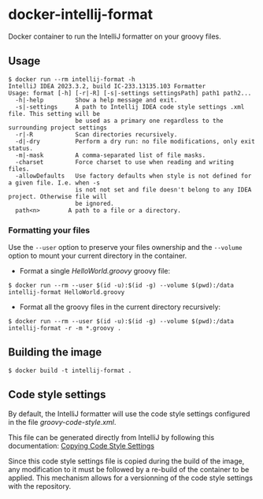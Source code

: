 # docker-intellij-format

Docker container to run the IntelliJ formatter on your groovy files.

## Usage

```
$ docker run --rm intellij-format -h
IntelliJ IDEA 2023.3.2, build IC-233.13135.103 Formatter
Usage: format [-h] [-r|-R] [-s|-settings settingsPath] path1 path2...
  -h|-help         Show a help message and exit.
  -s|-settings     A path to Intellij IDEA code style settings .xml file. This setting will be
                   be used as a primary one regardless to the surrounding project settings
  -r|-R            Scan directories recursively.
  -d|-dry          Perform a dry run: no file modifications, only exit status.
  -m|-mask         A comma-separated list of file masks.
  -charset         Force charset to use when reading and writing files.
  -allowDefaults   Use factory defaults when style is not defined for a given file. I.e. when -s
                   is not not set and file doesn't belong to any IDEA project. Otherwise file will
                   be ignored.
  path<n>        A path to a file or a directory.

```

### Formatting your files

Use the `--user` option to preserve your files ownership and the `--volume` option to mount your current directory in the container. 

- Format a single _HelloWorld.groovy_ groovy file:

```
$ docker run --rm --user $(id -u):$(id -g) --volume $(pwd):/data intellij-format HelloWorld.groovy
```

- Format all the groovy files in the current directory recursively:

```
$ docker run --rm --user $(id -u):$(id -g) --volume $(pwd):/data intellij-format -r -m *.groovy .
```

## Building the image

```
$ docker build -t intellij-format .
```

## Code style settings

By default, the IntelliJ formatter will use the code style settings configured in the file _groovy-code-style.xml_.

This file can be generated directly from IntelliJ by following this documentation: [Copying Code Style Settings](https://www.jetbrains.com/help/idea/copying-code-style-settings.html)

Since this code style settings file is copied during the build of the image, any modification to it must be followed by a re-build of the container to be applied. This mechanism allows for a versionning of the code style settings with the repository. 
